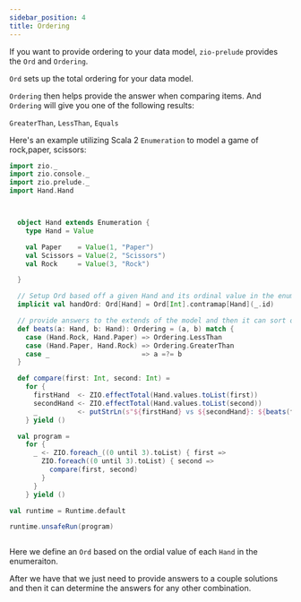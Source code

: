 ```yaml
---
sidebar_position: 4
title: Ordering
---
```


If you want to provide ordering to your data model, `zio-prelude` provides the `Ord` and `Ordering`.

`Ord` sets up the total ordering for your data model.

`Ordering` then helps provide the answer when comparing items.  And `Ordering` will give you one of the following results:

`GreaterThan`, `LessThan`, `Equals`

Here's an example utilizing Scala 2 `Enumeration` to model a game of rock,paper, scissors:

```scala mdoc
import zio._
import zio.console._
import zio.prelude._
import Hand.Hand



  object Hand extends Enumeration {
    type Hand = Value

    val Paper    = Value(1, "Paper")
    val Scissors = Value(2, "Scissors")
    val Rock     = Value(3, "Rock")

  }

  // Setup Ord based off a given Hand and its ordinal value in the enum
  implicit val handOrd: Ord[Hand] = Ord[Int].contramap[Hand](_.id)

  // provide answers to the extends of the model and then it can sort out the rest
  def beats(a: Hand, b: Hand): Ordering = (a, b) match {
    case (Hand.Rock, Hand.Paper) => Ordering.LessThan
    case (Hand.Paper, Hand.Rock) => Ordering.GreaterThan
    case _                       => a =?= b
  }

  def compare(first: Int, second: Int) =
    for {
      firstHand  <- ZIO.effectTotal(Hand.values.toList(first))
      secondHand <- ZIO.effectTotal(Hand.values.toList(second))
      _          <- putStrLn(s"${firstHand} vs ${secondHand}: ${beats(firstHand, secondHand)}")
    } yield ()

  val program =
    for {
      _ <- ZIO.foreach_((0 until 3).toList) { first =>
        ZIO.foreach((0 until 3).toList) { second =>
          compare(first, second)
        }
      }
    } yield ()

val runtime = Runtime.default

runtime.unsafeRun(program)



```

Here we define an `Ord` based on the ordial value of each `Hand` in the enumeraiton.

After we have that we just need to provide answers to a couple solutions and then it can
determine the answers for any other combination.